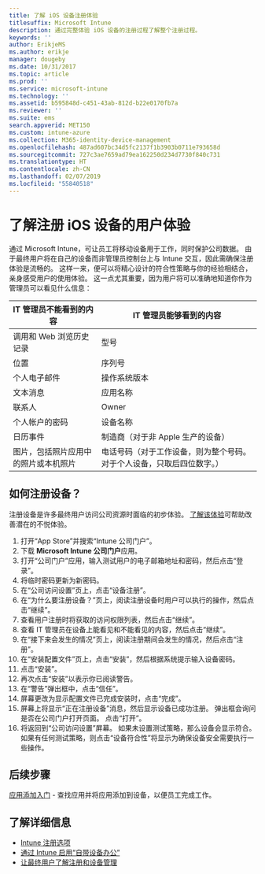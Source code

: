 ```yaml
---
title: 了解 iOS 设备注册体验
titlesuffix: Microsoft Intune
description: 通过完整体验 iOS 设备的注册过程了解整个注册过程。
keywords: ''
author: ErikjeMS
ms.author: erikje
manager: dougeby
ms.date: 10/31/2017
ms.topic: article
ms.prod: ''
ms.service: microsoft-intune
ms.technology: ''
ms.assetid: b595848d-c451-43ab-812d-b22e0170fb7a
ms.reviewer: ''
ms.suite: ems
search.appverid: MET150
ms.custom: intune-azure
ms.collection: M365-identity-device-management
ms.openlocfilehash: 487ad607bc34d5fc2137f1b3903b0711e793658d
ms.sourcegitcommit: 727c3ae7659ad79ea162250d234d7730f840c731
ms.translationtype: HT
ms.contentlocale: zh-CN
ms.lasthandoff: 02/07/2019
ms.locfileid: "55840518"
---
```

# <a name="understand-the-users-experience-enrolling-an-ios-device"></a>了解注册 iOS 设备的用户体验

通过 Microsoft Intune，可让员工将移动设备用于工作，同时保护公司数据。 由于最终用户将在自己的设备而非管理员控制台上与 Intune 交互，因此需确保注册体验是流畅的。 这样一来，便可以将精心设计的符合性策略与你的经验相结合，亲身感受用户的使用体验。 这一点尤其重要，因为用户将可以准确地知道你作为管理员可以看见什么信息：

| IT 管理员不能看到的内容 | IT 管理员能够看到的内容 |
|---|---|
| 调用和 Web 浏览历史记录 | 型号 |
| 位置 | 序列号 |
| 个人电子邮件 | 操作系统版本 |
| 文本消息 | 应用名称 |
| 联系人 | Owner |
| 个人帐户的密码 | 设备名称 |
| 日历事件 | 制造商（对于非 Apple 生产的设备） |
| 图片，包括照片应用中的照片或本机照片 | 电话号码（对于工作设备，则为整个号码。 对于个人设备，只取后四位数字。） |

## <a name="how-do-i-enroll-a-device"></a>如何注册设备？

注册设备是许多最终用户访问公司资源时面临的初步体验。 [了解该体验](end-user-educate.md)可帮助改善潜在的不悦体验。

1. 打开“App Store”并搜索“Intune 公司门户”。
2. 下载 **Microsoft Intune 公司门户**应用。
3. 打开“公司门户”应用，输入测试用户的电子邮箱地址和密码，然后点击“登录”。
4. 将临时密码更新为新密码。
5. 在“公司访问设置”页上，点击“设备注册”。
6. 在“为什么要注册设备？”页上，阅读注册设备时用户可以执行的操作，然后点击“继续”。
7. 查看用户注册时将获取的访问权限列表，然后点击“继续”。
8. 查看 IT 管理员在设备上能看见和不能看见的内容，然后点击“继续”。
9. 在“接下来会发生的情况”页上，阅读注册期间会发生的情况，然后点击“注册”。
10. 在“安装配置文件”页上，点击“安装”，然后根据系统提示输入设备密码。
11. 点击“安装”。
12. 再次点击“安装”以表示你已阅读警告。
13. 在“警告”弹出框中，点击“信任”。
14. 屏幕更改为显示配置文件已完成安装时，点击“完成”。
15. 屏幕上将显示“正在注册设备”消息，然后显示设备已成功注册。 弹出框会询问是否在公司门户打开页面。 点击“打开”。
16. 将返回到“公司访问设置”屏幕。 如果未设置测试策略，那么设备会显示符合。 如果有任何测试策略，则点击“设备符合性”将显示为确保设备安全需要执行一些操作。

## <a name="next-steps"></a>后续步骤

[应用添加入门](get-started-apps.md) - 查找应用并将应用添加到设备，以便员工完成工作。

## <a name="learn-more"></a>了解详细信息

* [Intune 注册选项](enrollment-options.md)
* [通过 Intune 启用“自带设备办公”](byod-enable.md)
* [让最终用户了解注册和设备管理](end-user-educate.md)
